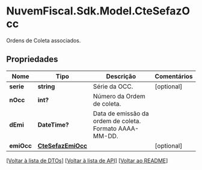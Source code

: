 # NuvemFiscal.Sdk.Model.CteSefazOcc
Ordens de Coleta associados.

## Propriedades

Nome | Tipo | Descrição | Comentários
------------ | ------------- | ------------- | -------------
**serie** | **string** | Série da OCC. | [optional] 
**nOcc** | **int?** | Número da Ordem de coleta. | 
**dEmi** | **DateTime?** | Data de emissão da ordem de coleta.  Formato AAAA-MM-DD. | 
**emiOcc** | [**CteSefazEmiOcc**](CteSefazEmiOcc.md) |  | [optional] 

[[Voltar à lista de DTOs]](../README.md#documentation-for-models) [[Voltar à lista de API]](../README.md#documentation-for-api-endpoints) [[Voltar ao README]](../README.md)

